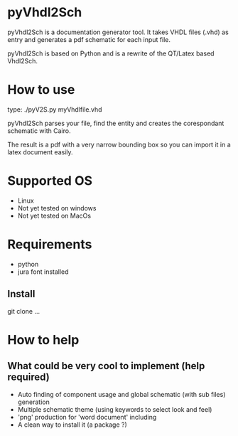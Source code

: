 pyVhdl2Sch
==========
pyVhdl2Sch is a documentation generator tool. It takes VHDL files (.vhd) as entry and generates a pdf schematic for each input file.

pyVhdl2Sch is based on Python and is a rewrite of the QT/Latex based Vhdl2Sch.

How to use
======
type:
  ./pyV2S.py myVhdlfile.vhd

pyVhdl2Sch parses your file, find the entity and creates the corespondant schematic with Cairo.

The result is a pdf with a very narrow bounding box so you can import it in a latex document easily.

Supported OS
============
- Linux
- Not yet tested on windows
- Not yet tested on MacOs

Requirements
============
- python
- jura font installed 

Install
-------
  git clone ...

How to help
===========

What could be very cool to implement (help required)
------------------------------------
  * Auto finding of component usage and global schematic (with sub files) generation
  * Multiple schematic theme (using keywords to select look and feel)
  * 'png' production for 'word document' including 
  * A clean way to install it (a package ?)
